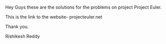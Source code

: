 Hey Guys these are the solutions for the problems on project Project Euler.

This is the link to the website- projecteuler.net

Thank you. 

Rishikesh Reddy 
